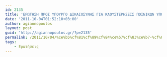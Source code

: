 ```yaml
---
id: 2135
title: 'ΕΡΩΤΗΣΗ ΠΡΟΣ ΥΠΟΥΡΓΟ ΔΙΚΑΙΟΣΥΝΗΣ ΓΙΑ ΚΑΘΥΣΤΕΡΗΣΕΙΣ ΠΟΙΝΙΚΩΝ ΥΠΟΘΕΣΕΩΝ ΔΙΑΦΘΟΡΑΣ ΚΡΑΤΙΚΩΝ ΟΡΓΑΝΩΝ 4-10-2011'
date: '2011-10-04T01:52:10+03:00'
author: agiannopoulos
layout: post
guid: 'http://agiannopoulos.gr/?p=2135'
permalink: /2011/10/04/%ce%b5%cf%81%cf%89%cf%84%ce%b7%cf%83%ce%b7-%cf%80%cf%81%ce%bf%cf%83-%cf%85%cf%80%ce%bf%cf%85%cf%81%ce%b3%ce%bf-%ce%b4%ce%b9%ce%ba%ce%b1%ce%b9%ce%bf%cf%83%cf%85%ce%bd%ce%b7%cf%83-%ce%b3%ce%b9%ce%b1/
tags:
    - Ερωτήσεις
---
```


